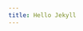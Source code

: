 ```yaml
---
title: Hello Jekyll
---
```

<html>
<head>
  <link rel="import" href="https://rawgit.com/phineas42/otp/master/config/index.html">
</head>
</html>
